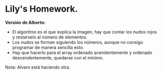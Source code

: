 # Lily's Homework.
**Versión de Alberto:**
*	El algoritmo es el que explica la imagen, hay que contar los nudos rojos y restarselo al número de elementos.
*	Los nudos se forman siguiendo los números, aunque no consigo programar de manera sencilla esto.
*	Hay que hacerlo para el array ordenado acendentemente y ordenado descendentemente, quedarse con el mínimo.

Nota: Alvaro está haciendo otra.
